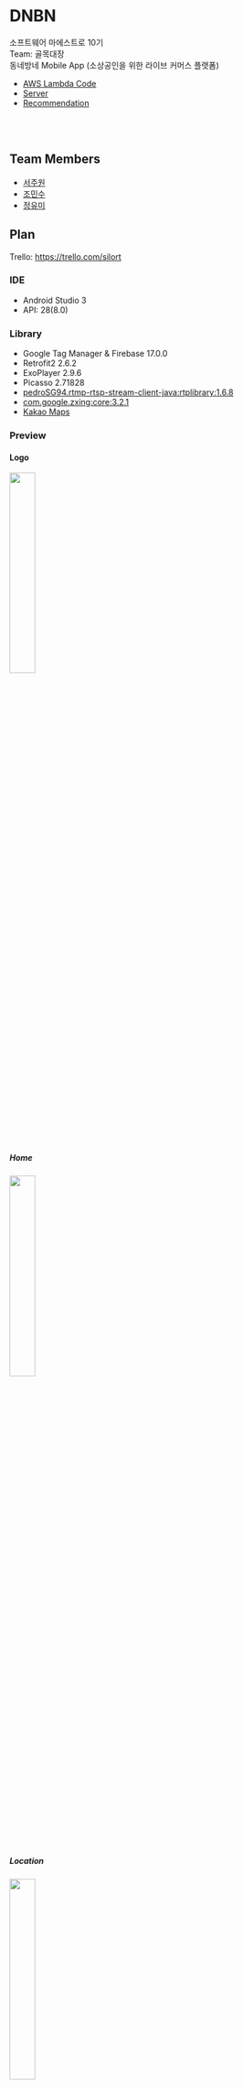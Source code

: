 # DNBN
소프트웨어 마에스트로 10기
<br>
Team: 골목대장
<br>
동네방네 Mobile App (소상공인을 위한 라이브 커머스 플랫폼)
<br>
- [AWS Lambda Code](https://github.com/BearHunter49/DNBN_Lambda)
- [Server](https://github.com/J0minsu/DongNeBangNe)
- [Recommendation](https://github.com/mozza55/recommendation)
<br>
<br>

## Team Members
- [서주원](https://github.com/BearHunter49)
- [조민수](https://github.com/J0minsu)
- [정유미](https://github.com/mozza55)

## Plan
Trello: https://trello.com/silort

### IDE
- Android Studio 3
- API: 28(8.0)

### Library
- Google Tag Manager & Firebase 17.0.0
- Retrofit2 2.6.2
- ExoPlayer 2.9.6
- Picasso 2.71828
- [pedroSG94.rtmp-rtsp-stream-client-java:rtplibrary:1.6.8](https://github.com/pedroSG94/rtmp-rtsp-stream-client-java)
- [com.google.zxing:core:3.2.1](https://github.com/zxing/zxing)
- [Kakao Maps](http://apis.map.kakao.com/android/guide/)

### Preview
#### Logo
<img src="./image/logo.jpeg" width="30%" height="30%"></img>
##### Home
<img src="./image/home.jpeg" width="30%" height="30%"></img>
##### Location
<img src="./image/location.jpeg" width="30%" height="30%"></img>
#### Live
<img src="./image/live.jpeg" width="30%" height="30%"></img>
#### VOD
<img src="./image/vod.jpeg" width="30%" height="30%"></img>
#### User
<img src="./image/personal.jpeg" width="30%" height="30%"></img>
#### Etc.Btn
<img src="./image/button.jpeg" width="30%" height="30%"></img>
#### Channel
<img src="./image/channel.jpg" width="30%" height="30%"></img>
#### Gifticon
<img src="./image/gifticon.jpg" width="30%" height="30%"></img>


### Code Description
- None


### ISSUE
#### rtmp-rtsp camera Resolution Issue
- Width와 Height이 실제 스마트폰의 가로 세로 순서로 넣으면 안됨(1080x1920 폰이라면 width:1920 height:1080으로 지정해야 함)
- 스마트폰의 API 버전에 따라 맞는 preview가 있음(API 28의 경우 lightopengl)

#### RecylcerView NotifyDataChange
- 데이터셋이 그대로일 경우, 에러를 띄움
- 매 번 RecyclerView에 넣는 item 객체를 새롭게 초기화 시켜주어야 함

#### onActivityResult
- Fragment에서 호출하였더라도, 무조건 base Activity의 onActivityResult가 먼저 실행
- request code로 처리

#### ExoPlayer 화면 터치 문제
- onTouch 함수 반응을 먹음(Preemptive)
~~~kotlin
val gestureDetector = GestureDetector(this, SingleTabConfirm())
vodExoPlayerView.setOnTouchListener(object : View.OnTouchListener {

    override fun onTouch(p0: View?, p1: MotionEvent?): Boolean {
        if (gestureDetector.onTouchEvent(p1)) {
            Log.d("myTest", "onTouch 됨")
            return true
        } else {
            Log.d("myTest", "onTouch false")
        }
        return false
    }

})
~~~
~~~kotlin
private inner class SingleTabConfirm : GestureDetector.SimpleOnGestureListener() {

        override fun onSingleTapUp(e: MotionEvent?): Boolean {
            Log.d("myTest", "onSingleTabUp")
            if (lytVODWatch.visibility == View.VISIBLE) {
                lytVODWatch.visibility = View.GONE
                vodExoPlayerView.hideController()
            } else {
                vodExoPlayerView.showController()
                lytVODWatch.visibility = View.VISIBLE
            }


            return true
        }
    }
~~~

#### Keyboard Height
- 소프트 키보드 높이 문제(adjustNothing)
[KeyboardHeightProvider.kt](./app/src/main/java/com/swma/dnbn/util/KeyboardHeightProvider.kt) 추가
- 사용
~~~kotlin
override fun onKeyboardHeightChanged(height: Int, orientation: Int) {
        if (height == 0) {
            relativeView.y = initialY
            rv_chat.y = initialYofChat

            relativeView.requestLayout()
            rv_chat.requestLayout()
        } else {
            val newPosition = initialY - height
            val newPositionofChat = initialYofChat - height
            relativeView.y = newPosition
            rv_chat.y = newPositionofChat

            relativeView.requestLayout()
            rv_chat.requestLayout()
        }
    }
~~~
~~~kotlin
class BroadCastActivity : AppCompatActivity(), ... ,
    KeyboardHeightProvider.KeyboardHeightObserver {
~~~
~~~kotlin
keyboardHeightProvider = KeyboardHeightProvider(this)
relativeView = lytChatInput

// Get Keyboard height
Handler().postDelayed({
    initialY = relativeView.y
    initialYofChat = rv_chat.y
    lytBroadCastFull.post { keyboardHeightProvider.start() }
}, 200)
~~~

#### GridLayout 크기 문제
- 기존에는 ItemDecorator를 이용하여 직접 너비 조정
- 단순히 Item의 너비를 match_parent로 지정, span count 갯수에 맞춰 너비가 알아서 조정 됨

#### TabLayout 상단 고정
- AppBarLayout의 Collapse AppBar 기능 활용
- ViewPager에 스크롤 이벤트 코드 추가 -> app:layout_behavior="@string/appbar_scrolling_view_behavior"

